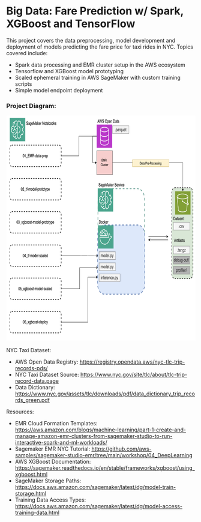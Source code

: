 # Big Data: Fare Prediction w/ Spark, XGBoost and TensorFlow

This project covers the data preprocessing, model development and deployment of models predicting the fare price for taxi rides in NYC. Topics covered include:
- Spark data processing and EMR cluster setup in the AWS ecosystem
- Tensorflow and XGBoost model prototyping
- Scaled ephemeral training in AWS SageMaker with custom training scripts
- Simple model endpoint deployment

### Project Diagram:
<img src="Images/architecture_overview.png" width="800" height="600">

NYC Taxi Dataset:
- AWS Open Data Registry: https://registry.opendata.aws/nyc-tlc-trip-records-pds/
- NYC Taxi Dataset Source: https://www.nyc.gov/site/tlc/about/tlc-trip-record-data.page
- Data Dictionary: https://www.nyc.gov/assets/tlc/downloads/pdf/data_dictionary_trip_records_green.pdf

Resources:
- EMR Cloud Formation Templates: 
https://aws.amazon.com/blogs/machine-learning/part-1-create-and-manage-amazon-emr-clusters-from-sagemaker-studio-to-run-interactive-spark-and-ml-workloads/
- Sagemaker EMR NYC Tutorial: https://github.com/aws-samples/sagemaker-studio-emr/tree/main/workshop/04_DeepLearning
- AWS XGBoost Documentation: https://sagemaker.readthedocs.io/en/stable/frameworks/xgboost/using_xgboost.html
- SageMaker Storage Paths: https://docs.aws.amazon.com/sagemaker/latest/dg/model-train-storage.html
- Training Data Access Types: https://docs.aws.amazon.com/sagemaker/latest/dg/model-access-training-data.html
